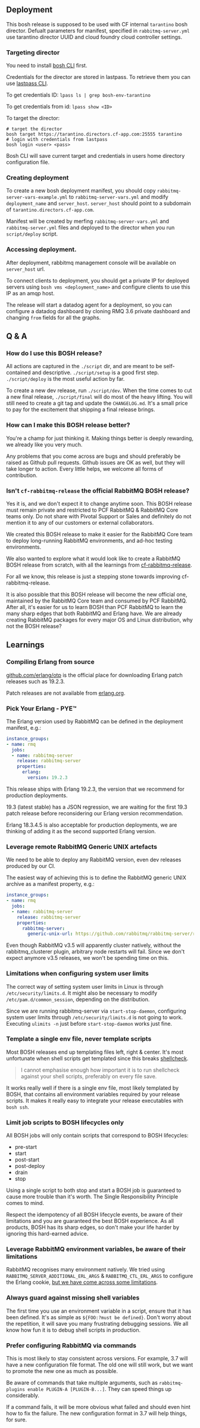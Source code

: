 ## Deployment

This bosh release is supposed to be used with CF internal `tarantino` bosh director.
Defualt parameters for manifest, specified in `rabbitmq-server.yml` use tarantino
director UUID and cloud foundry cloud controller settings.

### Targeting director

You need to install [bosh CLI](https://bosh.io/docs/bosh-cli.html) first.

Credentials for the director are stored in lastpass.
To retrieve them you can use [lastpass CLI](https://github.com/lastpass/lastpass-cli).

To get credentials ID: `lpass ls | grep bosh-env-tarantino`

To get credentials from id: `lpass show <ID>`

To target the director:

```
# target the director
bosh target https://tarantino.directors.cf-app.com:25555 tarantino
# login with credentials from lastpass
bosh login <user> <pass>
```

Bosh CLI will save current target and credentials in users home directory
configuration file.

### Creating deployment

To create a new bosh deployment manifest, you should copy `rabbitmq-server-vars-example.yml`
to `rabbitmq-server-vars.yml` and modify `deployment_name` and `server_host`.
`server_host` should point to a subdomain of `tarantino.directors.cf-app.com`.

Manifest will be created by merfing `rabbitmq-server-vars.yml` and
`rabbitmq-server.yml` files and deployed to the director when you run
`script/deploy` script.

### Accessing deployment.

After deployment, rabbitmq management console will be available on `server_host`
url.

To connect clients to deployment, you should get a private IP for deployed servers
using `bosh vms <deployment_name>` and configure clients to use this IP as an amqp host.

The release will start a datadog agent for a deployment, so you can configure
a datadog dashboard by cloning RMQ 3.6 private dashboard and changing `from` fields
for all the graphs.

## Q & A

### How do I use this BOSH release?

All actions are captured in the `./script` dir, and are meant to be self-contained and descriptive. `./script/setup` is a good first step. `./script/deploy` is the most useful action by far.

To create a new dev release, run `./script/dev`. When the time comes to cut a new final release, `./script/final` will do most of the heavy lifting. You will still need to create a git tag and update the `CHANGELOG.md`. It's a small price to pay for the excitement that shipping a final release brings.

### How can I make this BOSH release better?

You're a champ for just thinking it. Making things better is deeply rewarding, we already like you very much.

Any problems that you come across are bugs and should preferably be raised as Github pull requests. Github issues are OK as well, but they will take longer to action. Every little helps, we welcome all forms of contribution.

### Isn't `cf-rabbitmq-release` the official RabbitMQ BOSH release?

Yes it is, and we don't expect it to change anytime soon. This BOSH release must remain private and restricted to PCF RabbitMQ & RabbitMQ Core teams only. Do not share with Pivotal Support or Sales and definitely do not mention it to any of our customers or external collaborators.

We created this BOSH release to make it easier for the RabbitMQ Core team to deploy long-running RabbitMQ environments, and ad-hoc testing environments.

We also wanted to explore what it would look like to create a RabbitMQ BOSH release from scratch, with all the learnings from [cf-rabbitmq-release](https://github.com/pivotal-cf/cf-rabbitmq-release).

For all we know, this release is just a stepping stone towards improving cf-rabbitmq-release.

It is also possible that this BOSH release will become the new official one, maintained by the RabbitMQ Core team and consumed by PCF RabbitMQ. After all, it's easier for us to learn BOSH than PCF RabbitMQ to learn the many sharp edges that both RabbitMQ and Erlang have. We are already creating RabbitMQ packages for every major OS and Linux distribution, why not the BOSH release?



## Learnings

### Compiling Erlang from source

[github.com/erlang/otp](https://github.com/erlang/otp/releases) is the official place for downloading Erlang patch releases such as 19.2.3.

Patch releases are not available from [erlang.org](http://www.erlang.org/downloads).

### Pick Your Erlang - PYE&#8482;

The Erlang version used by RabbitMQ can be defined in the deployment manifest, e.g.:

```yaml
instance_groups:
- name: rmq
  jobs:
  - name: rabbitmq-server
    release: rabbitmq-server
    properties:
      erlang:
        version: 19.2.3
```

This release ships with Erlang 19.2.3, the version that we recommend for production deployments.

19.3 (latest stable) has a JSON regression, we are waiting for the first 19.3 patch release before reconsidering our Erlang version recommendation.

Erlang 18.3.4.5 is also acceptable for production deployments, we are thinking of adding it as the second supported Erlang version.

### Leverage remote RabbitMQ Generic UNIX artefacts

We need to be able to deploy any RabbitMQ version, even dev releases produced by our CI.

The easiest way of achieving this is to define the RabbitMQ generic UNIX archive as a manifest property, e.g.:

```yaml
instance_groups:
- name: rmq
  jobs:
  - name: rabbitmq-server
    release: rabbitmq-server
    properties:
      rabbitmq-server:
        generic-unix-url: https://github.com/rabbitmq/rabbitmq-server/releases/download/rabbitmq_v3_7_0_milestone14/rabbitmq-server-generic-unix-3.7.500.14.tar.xz
```

Even though RabbitMQ v3.5 will apparently cluster natively, without the rabbitmq_clusterer plugin, arbitrary node restarts will fail. Since we don't expect anymore v3.5 releases, we won't be spending time on this.

### Limitations when configuring system user limits

The correct way of setting system user limits in Linux is through `/etc/security/limits.d`. It might also be necessary to modify `/etc/pam.d/common_session`, depending on the distribution.

Since we are running rabbitmq-server via `start-stop-daemon`, configuring system user limits through `/etc/security/limits.d` is not going to work. Executing `ulimits -n` just before `start-stop-daemon` works just fine.

### Template a single env file, never template scripts

Most BOSH releases end up templating files left, right & center. It's most unfortunate when shell scripts get templated since this breaks [shellcheck](https://www.shellcheck.net/).

> I cannot emphasise enough how important it is to run shellcheck against your shell scripts, preferably on every file save.

It works really well if there is a single env file, most likely templated by BOSH, that contains all environment variables required by your release scripts. It makes it really easy to integrate your release executables with `bosh ssh`.

### Limit job scripts to BOSH lifecycles only

All BOSH jobs will only contain scripts that correspond to BOSH lifecycles:

* pre-start
* start
* post-start
* post-deploy
* drain
* stop

Using a single script to both stop and start a BOSH job is guaranteed to cause more trouble than it's worth. The Single Responsibility Principle comes to mind.

Respect the idempotency of all BOSH lifecycle events, be aware of their limitations and you are guaranteed the best BOSH experience. As all products, BOSH has its sharp edges, so don't make your life harder by ignoring this hard-earned advice.

### Leverage RabbitMQ environment variables, be aware of their limitations

RabbitMQ recognises many environment natively. We tried using `RABBITMQ_SERVER_ADDITIONAL_ERL_ARGS` &amp; `RABBITMQ_CTL_ERL_ARGS` to configure the Erlang cookie, [but we have come across some limitations](https://github.com/rabbitmq/rabbitmq-server-boshrelease/commit/fb3a5fd4a9cd1ce9aad5a28a0e7ca125a3fc0071).

### Always guard against missing shell variables

The first time you use an environment variable in a script, ensure that it has been defined. It's as simple as `${FOO:?must be defined}`. Don't worry about the repetition, it will save you many frustrating debugging sessions. We all know how fun it is to debug shell scripts in production.

### Prefer configuring RabbitMQ via commands

This is most likely to stay consistent across versions. For example, 3.7 will have a new configuration file format. The old one will still work, but we want to promote the new one as much as possible.

Be aware of commands that take multiple arguments, such as `rabbitmq-plugins enable PLUGIN-A [PLUGIN-B...]`. They can speed things up considerably.

If a command fails, it will be more obvious what failed and should even hint how to fix the failure. The new configuration format in 3.7 will help things, for sure.
